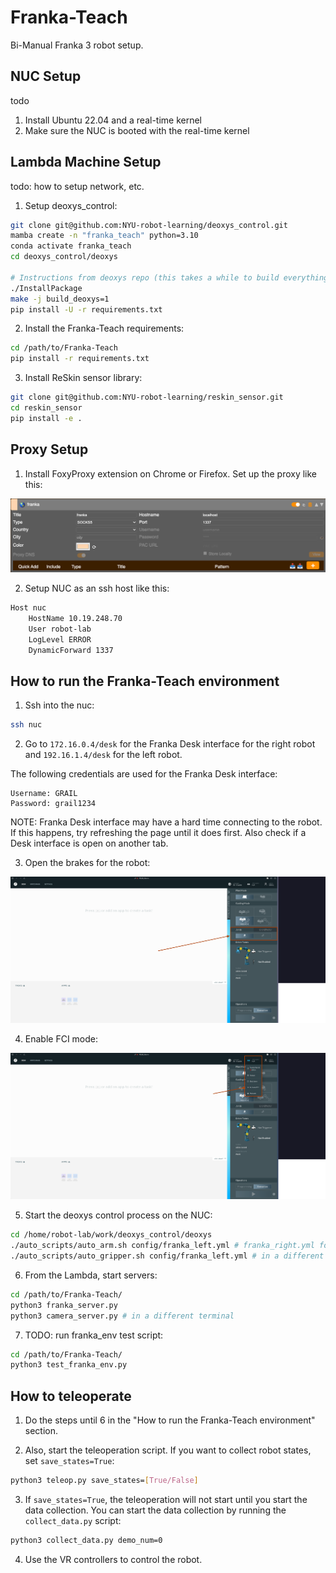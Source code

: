 # Franka-Teach

Bi-Manual Franka 3 robot setup.


## NUC Setup

todo

1. Install Ubuntu 22.04 and a real-time kernel
2. Make sure the NUC is booted with the real-time kernel


## Lambda Machine Setup

todo: how to setup network, etc.

1. Setup deoxys_control:

```bash
git clone git@github.com:NYU-robot-learning/deoxys_control.git
mamba create -n "franka_teach" python=3.10
conda activate franka_teach
cd deoxys_control/deoxys

# Instructions from deoxys repo (this takes a while to build everything)
./InstallPackage
make -j build_deoxys=1
pip install -U -r requirements.txt
```

2. Install the Franka-Teach requirements:

```bash
cd /path/to/Franka-Teach
pip install -r requirements.txt
```

3. Install ReSkin sensor library:

```bash
git clone git@github.com:NYU-robot-learning/reskin_sensor.git
cd reskin_sensor
pip install -e .
```


## Proxy Setup

1. Install FoxyProxy extension on Chrome or Firefox. Set up the proxy like this:

![Foxy Proxy](./imgs/foxy_proxy.png)

2. Setup NUC as an ssh host like this:

```bash
Host nuc
    HostName 10.19.248.70
    User robot-lab
    LogLevel ERROR
    DynamicForward 1337
```


## How to run the Franka-Teach environment

1. Ssh into the nuc:

```bash
ssh nuc
```

2. Go to `172.16.0.4/desk` for the Franka Desk interface for the right robot and `192.16.1.4/desk` for the left robot.

The following credentials are used for the Franka Desk interface:

```
Username: GRAIL
Password: grail1234
```
NOTE: Franka Desk interface may have a hard time connecting to the robot. If this happens, try refreshing the page until it does first. Also check if a Desk interface is open on another tab.

3. Open the brakes for the robot:

![open_brakes](./imgs/unlock_joints.png)

4. Enable FCI mode:

![fci](./imgs/fci.png)

5. Start the deoxys control process on the NUC:

```bash
cd /home/robot-lab/work/deoxys_control/deoxys
./auto_scripts/auto_arm.sh config/franka_left.yml # franka_right.yml for the right robot
./auto_scripts/auto_gripper.sh config/franka_left.yml # in a different terminal, if you want to use the gripper
```

6. From the Lambda, start servers:

```bash
cd /path/to/Franka-Teach/
python3 franka_server.py
python3 camera_server.py # in a different terminal
```

7. TODO: run franka_env test script:

```bash
cd /path/to/Franka-Teach/
python3 test_franka_env.py
```

## How to teleoperate

1. Do the steps until 6 in the "How to run the Franka-Teach environment" section.


2. Also, start the teleoperation script. If you want to collect robot states, set `save_states=True`:

```bash
python3 teleop.py save_states=[True/False]
```

3. If `save_states=True`, the teleoperation will not start until you start the data collection.
You can start the data collection by running the `collect_data.py` script:

```bash
python3 collect_data.py demo_num=0
```

4. Use the VR controllers to control the robot.